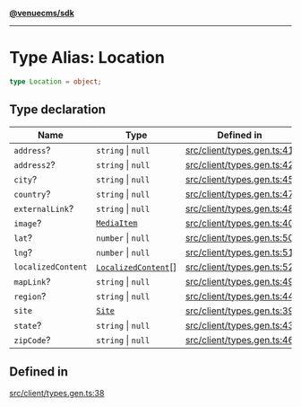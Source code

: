 [**@venuecms/sdk**](../Index.md)

***

# Type Alias: Location

```ts
type Location = object;
```

## Type declaration

| Name | Type | Defined in |
| ------ | ------ | ------ |
| `address`? | `string` \| `null` | [src/client/types.gen.ts:41](https://github.com/venuecms/sdk/blob/5ae39368afca7845a7db783bc57e3aef70f1be64/src/client/types.gen.ts#L41) |
| `address2`? | `string` \| `null` | [src/client/types.gen.ts:42](https://github.com/venuecms/sdk/blob/5ae39368afca7845a7db783bc57e3aef70f1be64/src/client/types.gen.ts#L42) |
| `city`? | `string` \| `null` | [src/client/types.gen.ts:45](https://github.com/venuecms/sdk/blob/5ae39368afca7845a7db783bc57e3aef70f1be64/src/client/types.gen.ts#L45) |
| `country`? | `string` \| `null` | [src/client/types.gen.ts:47](https://github.com/venuecms/sdk/blob/5ae39368afca7845a7db783bc57e3aef70f1be64/src/client/types.gen.ts#L47) |
| `externalLink`? | `string` \| `null` | [src/client/types.gen.ts:48](https://github.com/venuecms/sdk/blob/5ae39368afca7845a7db783bc57e3aef70f1be64/src/client/types.gen.ts#L48) |
| `image`? | [`MediaItem`](MediaItem.md) | [src/client/types.gen.ts:40](https://github.com/venuecms/sdk/blob/5ae39368afca7845a7db783bc57e3aef70f1be64/src/client/types.gen.ts#L40) |
| `lat`? | `number` \| `null` | [src/client/types.gen.ts:50](https://github.com/venuecms/sdk/blob/5ae39368afca7845a7db783bc57e3aef70f1be64/src/client/types.gen.ts#L50) |
| `lng`? | `number` \| `null` | [src/client/types.gen.ts:51](https://github.com/venuecms/sdk/blob/5ae39368afca7845a7db783bc57e3aef70f1be64/src/client/types.gen.ts#L51) |
| `localizedContent` | [`LocalizedContent`](LocalizedContent.md)[] | [src/client/types.gen.ts:52](https://github.com/venuecms/sdk/blob/5ae39368afca7845a7db783bc57e3aef70f1be64/src/client/types.gen.ts#L52) |
| `mapLink`? | `string` \| `null` | [src/client/types.gen.ts:49](https://github.com/venuecms/sdk/blob/5ae39368afca7845a7db783bc57e3aef70f1be64/src/client/types.gen.ts#L49) |
| `region`? | `string` \| `null` | [src/client/types.gen.ts:44](https://github.com/venuecms/sdk/blob/5ae39368afca7845a7db783bc57e3aef70f1be64/src/client/types.gen.ts#L44) |
| `site` | [`Site`](Site.md) | [src/client/types.gen.ts:39](https://github.com/venuecms/sdk/blob/5ae39368afca7845a7db783bc57e3aef70f1be64/src/client/types.gen.ts#L39) |
| `state`? | `string` \| `null` | [src/client/types.gen.ts:43](https://github.com/venuecms/sdk/blob/5ae39368afca7845a7db783bc57e3aef70f1be64/src/client/types.gen.ts#L43) |
| `zipCode`? | `string` \| `null` | [src/client/types.gen.ts:46](https://github.com/venuecms/sdk/blob/5ae39368afca7845a7db783bc57e3aef70f1be64/src/client/types.gen.ts#L46) |

## Defined in

[src/client/types.gen.ts:38](https://github.com/venuecms/sdk/blob/5ae39368afca7845a7db783bc57e3aef70f1be64/src/client/types.gen.ts#L38)

